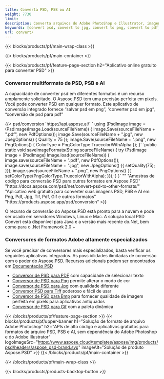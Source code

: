 ```yaml
---
title: Converta PSD, PSB ou AI
weight: 7730
limit: 
description: Converta arquivos do Adobe PhotoShop e Illustrator, imagens e outros formatos
keywords: [convert psd, convert to jpg, convert to png, convert to pdf]
url: convert/
---
```


{{< blocks/products/pf/main-wrap-class >}}

{{< blocks/products/pf/main-container >}}

{{< blocks/products/pf/feature-page-section h2="Aplicativo online gratuito para converter PSD" >}}
<h3 class="headingpdleft">Conversor multiformato de PSD, PSB e AI</h3>
<p>A capacidade de converter psd em diferentes formatos é um recurso amplamente solicitado. O Aspose.PSD tem uma precisão perfeita em pixels. Você pode converter PSD em qualquer formato. Este aplicativo de conversão integrado fornece “salvar psd em png”, “converter psd em jpg”, “conversão de psd para pdf”</p>
{{< psd/conversion `https://api.aspose.ai/` 
`    using (PsdImage image = (PsdImage)Image.Load(sourceFileName))
    {
        image.Save(sourceFileName + ".pdf", new PdfOptions());
        image.Save(sourceFileName + ".jpg",  new JpegOptions() { Quality = 75 });
        image.Save(sourceFileName + ".png",  new PngOptions() {  ColorType = PngColorType.TruecolorWithAlpha });
    }` 
	`public static void saveImageFormats(String sourceFileName) {
        try (PsdImage image = (PsdImage) Image.load(sourceFileName)) {
            image.save(sourceFileName + ".pdf", new PdfOptions());
            image.save(sourceFileName + ".jpg", new JpegOptions() {{
                setQuality(75);
            }});
            image.save(sourceFileName + ".png", new PngOptions() {{
                setColorType(PngColorType.TruecolorWithAlpha);
            }});
        }
    }` 
"" 
"Amostras de código para conversão PSD para outros formatos em Aspose.PSD"  "https://docs.aspose.com/psd/net/convert-psd-to-other-formats/" 
"Aplicativo web gratuito para converter suas imagens PSD, PSB e AI em Png, Pdf, Jpg, Tif, Pdf, Gif e outros formatos" "https://products.aspose.app/psd/conversion" >}}
<br />
<p>O recurso de conversão do Aspose.PSD está pronto para a nuvem e pode ser usado em servidores Windows, Linux e Mac. A solução local PSD Convert está disponível para Java e a versão mais recente do.Net, bem como para o .Net Framework 2.0 +</p>

<h3 class="headingpdleft">Conversores de formatos Adobe altamente especializados</h3>
<p>Se você precisar de conversores mais especializados, basta verificar os seguintes aplicativos integrados. As possibilidades ilimitadas de conversão com o poder do Aspose.PSD. Recursos adicionais podem ser encontrados em <a href="https://docs.aspose.com/psd/">Documentação PSD</a></p>
<ul>
<li><a href="to-pdf">Conversor de PSD para PDF</a> com capacidade de selecionar texto</li>
<li><a href="to-png">Conversor de PSD para Png</a> permite alterar o modo de cor</li>
<li><a href="to-jpg">Conversor de PSD para Jpg</a> com qualidade diferente</li>
<li><a href="to-tiff">Conversor PSD para Tiff</a> poderoso e fácil de usar</li>
<li><a href="to-bmp">Conversor de PSD para Bmp</a> para fornecer qualidade de imagem perfeita em pixels para aplicativos antiquados</li>
<li><a href="to-gif">Conversor de PSD para Gif</a> com a paleta dinâmica</li>
</ul>

{{< /blocks/products/pf/feature-page-section >}}
{{< blocks/products/pf/upper-banner h1="Solução de formato de arquivo Adobe Photoshop" h2="APIs de alto código e aplicativos gratuitos para formatos de arquivo PSD, PSB e AI, sem dependência do Adobe Photoshop e do Adobe Illustrator" logoImageSrc="https://www.aspose.cloud/templates/aspose/img/products/psd/headers/aspose_psd-brand.svg" imageAlt="Solução de produto Aspose.PSD" >}}
{{< /blocks/products/pf/main-container >}}


{{< /blocks/products/pf/main-wrap-class >}}

{{< blocks/products/products-backtop-button >}}

